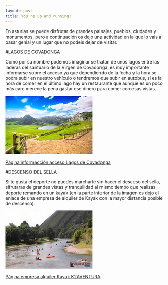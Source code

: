 ```yaml
---
layout: post
title: You're up and running!
---
```



En asturias se puede disfrutar de grandes paisajes, pueblos, ciudades y monumentos, pero a continuación os dejo una actividad en la que lo vais a pasar genial y un lugar que no podeis dejar de visitar.

#LAGOS DE COVADONGA

Como por su nombre podemos imaginar se tratan de unos lagos entre las laderas del santuario de la Virgen de Covadonga, es muy importante informarse sobre el acceso ya que dependiendo de la fecha y la hora se podra subir en nuestro vehículo o tendremos que subir en autobus, si es la hora de comer en el último lago hay un restaurante que aunque es un poco más caro merece la pena gastar ese dinero para comer con esas vistas.

![alt text](https://github.com/FJCM89/FJCM89.github.io/blob/master/images/LagosCovadonga.jpg "Lagos de Covadonga")

[Página informacción acceso Lagos de Covadonga](https://guiadeasturias.com/informacion-de-acceso-a-los-lagos-de-covadonga/)

#DESCENSO DEL SELLA

Si te gusta el deporte no puedes marcharte sin hacer el desceso del sella, sifrutaras de grandes vistas y tranquilidad al mismo tiempo que realizas deporte remando en un kayak (en la parte inferior de la imagen os dejo el enlace de una empresa de alquiler de Kayak con la mayor distancia posible de descenso).

![alt text](https://github.com/FJCM89/FJCM89.github.io/blob/master/images/DescensoSella.jpg "Descenso del Sella")

[Página empresa alquiler Kayak K2AVENTURA](https://www.k2aventura.com/descenso-rio-sella/)
